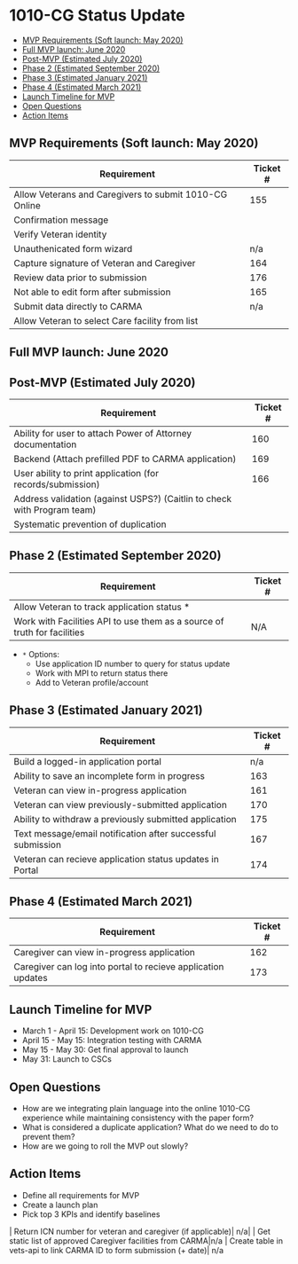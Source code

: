 # 1010-CG Status Update

  * [MVP Requirements (Soft launch: May 2020)](#mvp-requirements--soft-launch--may-2020-)
  * [Full MVP launch: June 2020](#full-mvp-launch--june-2020)
  * [Post-MVP (Estimated July 2020)](#post-mvp--estimated-july-2020-)
  * [Phase 2 (Estimated September 2020)](#phase-2--estimated-september-2020-)
  * [Phase 3 (Estimated January 2021)](#phase-3--estimated-january-2021-)
  * [Phase 4 (Estimated March 2021)](#phase-4--estimated-march-2021-)
  * [Launch Timeline for MVP](#launch-timeline-for-mvp)
  * [Open Questions](#open-questions)
  * [Action Items](#action-items)


## MVP Requirements (Soft launch: May 2020)
| Requirement | Ticket # |
| --- | --- | 
| Allow Veterans and Caregivers to submit 1010-CG Online| 155|
| Confirmation message |
| Verify Veteran identity |
| Unauthenicated form wizard |n/a|
| Capture signature of Veteran and Caregiver | 164 |
| Review data prior to submission | 176 |
| Not able to edit form after submission| 165 |
| Submit data directly to CARMA | n/a |
| Allow Veteran to select Care facility from list |


 ## Full MVP launch: June 2020 

## Post-MVP (Estimated July 2020)
| Requirement | Ticket # |
| --- | ---| 
| Ability for user to attach Power of Attorney documentation| 160|
| Backend (Attach prefilled PDF to CARMA application) | 169 |
| User ability to print application (for records/submission) | 166 |
| Address validation (against USPS?) (Caitlin to check with Program team)| 
| Systematic prevention of duplication | 

## Phase 2 (Estimated September 2020) 
| Requirement | Ticket # |
| --- | ---| 
| Allow Veteran to track application status *  |
| Work with Facilities API to use them as a source of truth for facilities| N/A |
- `*` Options: 
  - Use application ID number to query for status update
  - Work with MPI to return status there
  - Add to Veteran profile/account

## Phase 3 (Estimated January 2021)
| Requirement | Ticket # |
| --- | ---| 
| Build a logged-in application portal | n/a |
| Ability to save an incomplete form in progress | 163 |
| Veteran can view in-progress application| 161 |
| Veteran can view previously-submitted  application| 170 |
| Ability to withdraw a previously submitted application | 175|
| Text message/email notification after successful submission | 167 |
| Veteran can recieve application status updates in Portal  | 174|

## Phase 4 (Estimated March 2021)
| Requirement | Ticket # |
| --- | ---| 
| Caregiver can view in-progress application| 162 |
| Caregiver can log into portal to recieve application updates | 173 |

## Launch Timeline for MVP
- March 1 - April 15: Development work on 1010-CG 
- April 15 - May 15: Integration testing with CARMA
- May 15 - May 30: Get final approval to launch
- May 31: Launch to CSCs


## Open Questions
- How are we integrating plain language into the online 1010-CG experience while maintaining consistency with the paper form?
- What is considered a duplicate application? What do we need to do to prevent them?
- How are we going to roll the MVP out slowly?

## Action Items
- Define all requirements for MVP
- Create a launch plan
- Pick top 3 KPIs and identify baselines

| Return ICN number for veteran and caregiver (if applicable)| n/a|
| Get static list of approved Caregiver facilities from CARMA|n/a
| Create table in vets-api to link CARMA ID to form submission (+ date)| n/a

